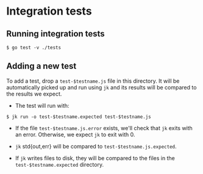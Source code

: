 # Integration tests

## Running integration tests

```console
$ go test -v ./tests
```

## Adding a new test

To add a test, drop a `test-$testname.js` file in this directory. It will be
automatically picked up and run using `jk` and its results will be compared
to the results we expect.

- The test will run with:

```console
$ jk run -o test-$testname.expected test-$testname.js
```

- If the file `test-$testname.js.error` exists, we'll check that `jk` exits
  with an error. Otherwise, we expect `jk` to exit with 0.

- `jk` std{out,err} will be compared to `test-$testname.js.expected`.

- If `jk` writes files to disk, they will be compared to the files in the
  `test-$testname.expected` directory.

